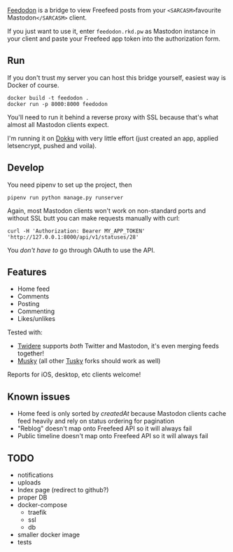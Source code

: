 [Feedodon](https://feedodon.rkd.pw/) is a bridge to view Freefeed posts
from your `<SARCASM>`favourite Mastodon`</SARCASM>` client.

If you just want to use it, enter `feedodon.rkd.pw` as Mastodon instance
in your client and paste your Freefeed app token into the authorization
form.

## Run

If you don't trust my server you can host this bridge yourself, easiest
way is Docker of course.

```
docker build -t feedodon .
docker run -p 8000:8000 feedodon
```

You'll need to run it behind a reverse proxy with SSL because that's
what almost all Mastodon clients expect.

I'm running it on [Dokku](http://dokku.viewdocs.io/dokku/) with very
little effort (just created an app, applied letsencrypt, pushed and voila).

## Develop

You need pipenv to set up the project, then

```
pipenv run python manage.py runserver
```

Again, most Mastodon clients won't work on non-standard ports and
without SSL butt you can make requests manually with curl:

```
curl -H 'Authorization: Bearer MY_APP_TOKEN' 'http://127.0.0.1:8000/api/v1/statuses/28'
```

You _don't have to_ go through OAuth to use the API.

## Features

- Home feed
- Comments
- Posting
- Commenting
- Likes/unlikes

Tested with:

- [Twidere](https://github.com/TwidereProject/Twidere-Android) supports
_both_ Twitter and Mastodon, it's even merging feeds together!
- [Musky](https://github.com/StephenVivash/Musky) (all other
[Tusky](https://tusky.app/) forks should work as well)

Reports for iOS, desktop, etc clients welcome!

## Known issues

- Home feed is only sorted by _createdAt_ because Mastodon clients cache
feed heavily and rely on status ordering for pagination
- "Reblog" doesn't map onto Freefeed API so it will always fail
- Public timeline doesn't map onto Freefeed API so it will always fail

## TODO

- notifications
- uploads
- Index page (redirect to github?)
- proper DB
- docker-compose
    - traefik
    - ssl
    - db
- smaller docker image
- tests
